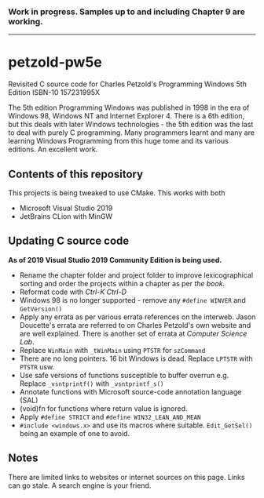 ### Work in progress. Samples up to and including Chapter 9 are working.

-------------------------------------------------------------------------------

# petzold-pw5e
Revisited C source code for Charles Petzold's Programming Windows 5th Edition ISBN-10 157231995X

The 5th edition Programming Windows was published in 1998 in the era of Windows 98,
 Windows NT and Internet Explorer 4. There is a 6th edition, but this deals with
 later Windows technologies - the 5th edition was the last to deal with purely C
 programming. Many programmers learnt and many are learning Windows Programming
 from this huge tome and its various editions. An excellent work.

Contents of this repository
---------------------------

This projects is being tweaked to use CMake. This works with both
- Microsoft Visual Studio 2019 
- JetBrains CLion with MinGW


Updating C source code
----------------------

**As of 2019 Visual Studio 2019 Community Edition is being used.**

- Rename the chapter folder and project folder to improve lexicographical
   sorting and order the projects within a chapter as per *the book*.
- Reformat code with *Ctrl-K Ctrl-D*
- Windows 98 is no longer supported - remove any `#define WINVER` and
   `GetVersion()`
- Apply any errata as per various errata references on the interweb. Jason Doucette's
   errata are referred to on Charles Petzold's own website and are well explained.
   There is another set of errata at *Computer Science Lab*.
- Replace `WinMain` with `_tWinMain` using `PTSTR` for `szCommand`
- There are no long pointers. 16 bit Windows is dead. Replace `LPTSTR` with `PTSTR` usw.
- Use safe versions of functions susceptible to buffer overrun e.g. Replace
   `_vsntprintf()` with `_vsntprintf_s()`
- Annotate functions with Microsoft source-code annotation language (SAL)
- (void)fn for functions where return value is ignored.
- Apply `#define STRICT` and `#define WIN32_LEAN_AND_MEAN`
- `#include <windows.x>` and use its macros where suitable. `Edit_GetSel()`
   being an example of one to avoid.

Notes
-----

There are limited links to websites or internet sources on this page. Links can
 go stale. A search engine is your friend.